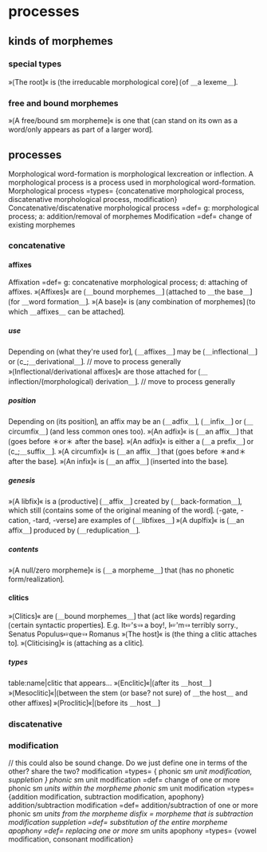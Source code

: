 # processes 

## kinds of morphemes

### special types

»⟮The root⟯« is ⟮the irreducable morphological core⟯ ⟮of ＿a lexeme＿⟯.

### free and bound morphemes

»⟮A free/bound sm morpheme⟯« is one that ⟮can stand on its own as a word/only appears as part of a larger word⟯.

## processes

Morphological word-formation is morphological lexcreation or inflection.
A morphological process is a process used in morphological word-formation.
Morphological process =types= {concatenative morphological process, discatenative morphological process, modification}
Concatenative/discatenative morphological process =def= g: morphological process; a: addition/removal of morphemes
Modification =def= change of existing morphemes

### concatenative

#### affixes

Affixation =def= g: concatenative morphological process; d: attaching of affixes.
»⟮Affixes⟯« are ⟮＿bound morphemes＿⟯ ⟮attached to ＿the base＿⟯ ⟮for ＿word formation＿⟯.
»⟮A base⟯« is ⟮any combination of morphemes⟯ ⟮to which ＿affixes＿ can be attached⟯.

##### use

Depending on ⟮what they're used for⟯, ⟮＿affixes＿⟯ may be ⟮＿inflectional＿⟯ or ⟮c_;＿derivational＿⟯. // move to process generally
»⟮Inflectional/derivational affixes⟯« are those attached for ⟮＿inflection/(morphological) derivation＿⟯. // move to process generally

##### position

Depending on ⟮its position⟯, an affix may be an ⟮＿adfix＿⟯, ⟮＿infix＿⟯ or ⟮＿circumfix＿⟯ (and less common ones too).
»⟮An adfix⟯« is ⟮＿an affix＿⟯ that ⟮goes before ＊or＊ after the base⟯.
»⟮An adfix⟯« is either a ⟮＿a prefix＿⟯ or ⟮c_;＿suffix＿⟯.
»⟮A circumfix⟯« is ⟮＿an affix＿⟯ that ⟮goes before ＊and＊ after the base⟯.
»⟮An infix⟯« is ⟮＿an affix＿⟯ ⟮inserted into the base⟯.

##### genesis

»⟮A libfix⟯« is a ⟮productive⟯ ⟮＿affix＿⟯ created by ⟮＿back-formation＿⟯, which still ⟮contains some of the original meaning of the word⟯.
⟮-gate, -cation, -tard, -verse⟯ are examples of ⟮＿libfixes＿⟯
»⟮A duplfix⟯« is ⟮＿an affix＿⟯ produced by ⟮＿reduplication＿⟯.

##### contents

»⟮A null/zero morpheme⟯« is ⟮＿a morpheme＿⟯ that ⟮has no phonetic form/realization⟯.

#### clitics

»⟮Clitics⟯« are ⟮＿bound morphemes＿⟯ that ⟮act like words⟯ regarding ⟮certain syntactic properties⟯.
E.g. It☞'s☜ a boy!, I☞'m☜ terribly sorry., Senatus Populus☞que☜ Romanus
»⟮The host⟯« is ⟮the thing a clitic attaches to⟯.
»⟮Cliticising⟯« is ⟮attaching as a clitic⟯.

##### types

table:name|clitic that appears...
»⟮Enclitic⟯«|⟮after its ＿host＿⟯
»⟮Mesoclitic⟯«|⟮between the stem (or base? not sure) of ＿the host＿ and other affixes⟯
»⟮Proclitic⟯«|⟮before its ＿host＿⟯

### discatenative



### modification

// this could also be sound change. Do we just define one in terms of the other? share the two?
modification =types= { phonic s*m unit modification, suppletion }
phonic s*m unit modification =def= change of one or more phonic s*m units within the morpheme
phonic s*m unit modification =types= {addition modification, subtraction modification, apophony}
addition/subtraction modification =def= addition/subtraction of one or more phonic s*m units from the morpheme
disfix = morpheme that is subtraction modification
suppletion =def= substitution of the entire morpheme
apophony =def= replacing one or more s*m units
apophony =types= {vowel modification, consonant modification}